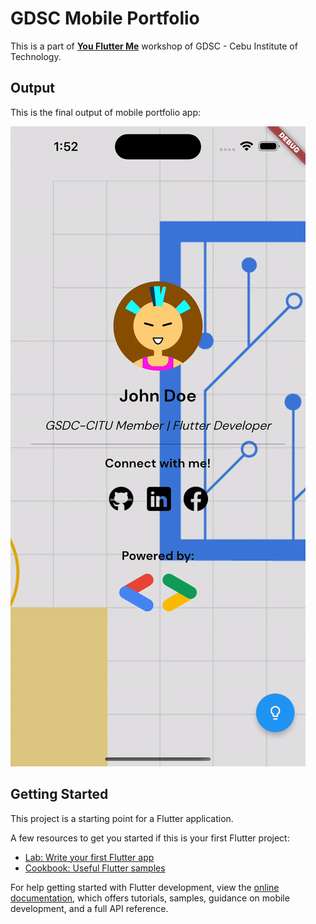 # GDSC Mobile Portfolio

This is a part of [**You Flutter Me**](https://gdsc.community.dev/events/details/developer-student-clubs-cebu-institute-of-technology-presents-you-flutter-me/) workshop of GDSC - Cebu Institute of Technology.


## Output

This is the final output of mobile portfolio app:

![Alt Text](./assets/gifs/portfolio.gif)

## Getting Started

This project is a starting point for a Flutter application.

A few resources to get you started if this is your first Flutter project:

- [Lab: Write your first Flutter app](https://docs.flutter.dev/get-started/codelab)
- [Cookbook: Useful Flutter samples](https://docs.flutter.dev/cookbook)

For help getting started with Flutter development, view the
[online documentation](https://docs.flutter.dev/), which offers tutorials,
samples, guidance on mobile development, and a full API reference.